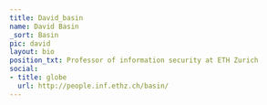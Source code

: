 ```yaml
---
title: David_basin
name: David Basin
_sort: Basin
pic: david
layout: bio
position_txt: Professor of information security at ETH Zurich
social:
- title: globe
  url: http://people.inf.ethz.ch/basin/
---
```


